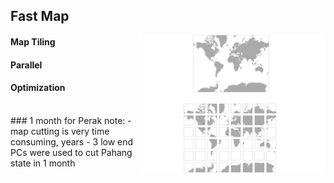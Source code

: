 ##  Fast Map

<img style="background:none; border:none; box-shadow:none; float: right; max-width: 60%; max-height: 60%;" src="resources/maptiles.png">  <!-- .element: class="fragment" data-fragment-index="1" -->

#### Map Tiling <!-- .element: class="fragment" data-fragment-index="1" -->
#### Parallel <!-- .element: class="fragment" data-fragment-index="2" -->
#### Optimization <!-- .element: class="fragment" data-fragment-index="3" -->
<BR/>
### 1 month for Perak <!-- .element: class="fragment" data-fragment-index="4" -->
note:
- map cutting is very time consuming, years
- 3 low end PCs were used to cut Pahang state in 1 month 